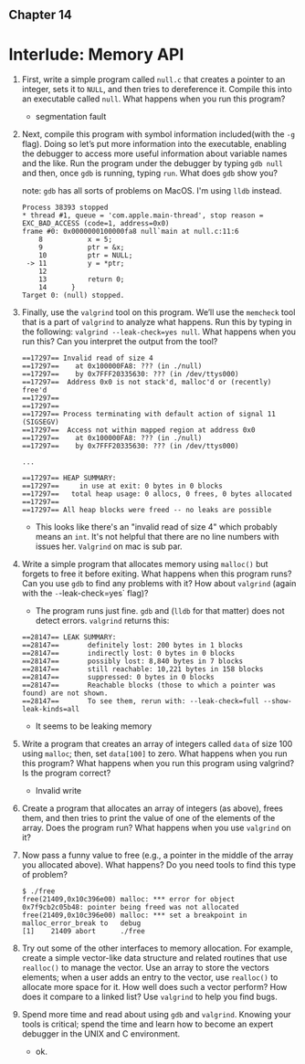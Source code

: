 ## Chapter 14
# Interlude: Memory API

1. First, write a simple program called `null.c` that creates a pointer to an integer, sets it to `NULL`, and then tries to dereference it. Compile this into an executable called `null`. What happens when you run this program?
    - segmentation fault

2. Next, compile this program with symbol information included(with the `-g` flag). Doing so let’s put more information into the executable, enabling the debugger to access more useful information about variable names and the like. Run the program under the debugger by typing `gdb null` and then, once `gdb` is running, typing `run`. What does `gdb` show you?
    
    note: `gdb` has all sorts of problems on MacOS. I'm using `lldb` instead.
    ```
    Process 38393 stopped
    * thread #1, queue = 'com.apple.main-thread', stop reason = EXC_BAD_ACCESS (code=1, address=0x0)
    frame #0: 0x0000000100000fa8 null`main at null.c:11:6
        8   		x = 5;
        9   		ptr = &x;
        10  		ptr = NULL;
     -> 11  		y = *ptr;
        12  	
        13  	    return 0;
        14  	}
    Target 0: (null) stopped.
    ```

3. Finally, use the `valgrind` tool on this program. We’ll use the `memcheck` tool that is a part of `valgrind` to analyze what happens. Run this by typing in the following: `valgrind --leak-check=yes null`. What happens when you run this? Can you interpret the output from the tool?
    ```
    ==17297== Invalid read of size 4
    ==17297==    at 0x100000FA8: ??? (in ./null)
    ==17297==    by 0x7FFF20335630: ??? (in /dev/ttys000)
    ==17297==  Address 0x0 is not stack'd, malloc'd or (recently) free'd
    ==17297== 
    ==17297== 
    ==17297== Process terminating with default action of signal 11 (SIGSEGV)
    ==17297==  Access not within mapped region at address 0x0
    ==17297==    at 0x100000FA8: ??? (in ./null)
    ==17297==    by 0x7FFF20335630: ??? (in /dev/ttys000)

    ...

    ==17297== HEAP SUMMARY:
    ==17297==     in use at exit: 0 bytes in 0 blocks
    ==17297==   total heap usage: 0 allocs, 0 frees, 0 bytes allocated
    ==17297== 
    ==17297== All heap blocks were freed -- no leaks are possible
    ```
    - This looks like there's an "invalid read of size 4" which probably means an `int`. It's not helpful that there are no line numbers with issues her. `Valgrind` on mac is sub par. 

4. Write a simple program that allocates memory using `malloc()` but forgets to free it before exiting. What happens when this program runs? Can you use `gdb` to find any problems with it? How about `valgrind` (again with the `-`-leak-check=yes` flag)?

    - The program runs just fine. `gdb` and (`lldb` for that matter) does not detect errors. `valgrind` returns this:

    ```
    ==28147== LEAK SUMMARY:
    ==28147==       definitely lost: 200 bytes in 1 blocks
    ==28147==       indirectly lost: 0 bytes in 0 blocks
    ==28147==       possibly lost: 8,840 bytes in 7 blocks
    ==28147==       still reachable: 10,221 bytes in 158 blocks
    ==28147==       suppressed: 0 bytes in 0 blocks
    ==28147==       Reachable blocks (those to which a pointer was found) are not shown.
    ==28147==       To see them, rerun with: --leak-check=full --show-leak-kinds=all
    ```
    - It seems to be leaking memory

5. Write a program that creates an array of integers called `data` of size 100 using `malloc`; then, set `data[100]` to zero. What happens when you run this program? What happens when you run this program using valgrind? Is the program correct?
    - Invalid write

6. Create a program that allocates an array of integers (as above), frees them, and then tries to print the value of one of the elements of the array. Does the program run? What happens when you use `valgrind` on it?

7. Now pass a funny value to free (e.g., a pointer in the middle of the array you allocated above). What happens? Do you need tools to find this type of problem?

    ```
    $ ./free
    free(21409,0x10c396e00) malloc: *** error for object 0x7f9cb2c05b48: pointer being freed was not allocated  
    free(21409,0x10c396e00) malloc: *** set a breakpoint in malloc_error_break to   debug
    [1]    21409 abort      ./free
    ```

8. Try out some of the other interfaces to memory allocation. For example, create a simple vector-like data structure and related routines that use `realloc()` to manage the vector. Use an array to store the vectors elements; when a user adds an entry to the vector, use `realloc()` to allocate more space for it. How well does such a vector perform? How does it compare to a linked list? Use `valgrind` to help you find bugs.

9. Spend more time and read about using `gdb` and `valgrind`. Knowing your tools is critical; spend the time and learn how to become an expert debugger in the UNIX and C environment.

    - ok.
